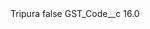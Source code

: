 <?xml version="1.0" encoding="UTF-8"?>
<CustomMetadata xmlns="http://soap.sforce.com/2006/04/metadata" xmlns:xsi="http://www.w3.org/2001/XMLSchema-instance" xmlns:xsd="http://www.w3.org/2001/XMLSchema">
    <label>Tripura</label>
    <protected>false</protected>
    <values>
        <field>GST_Code__c</field>
        <value xsi:type="xsd:double">16.0</value>
    </values>
</CustomMetadata>
